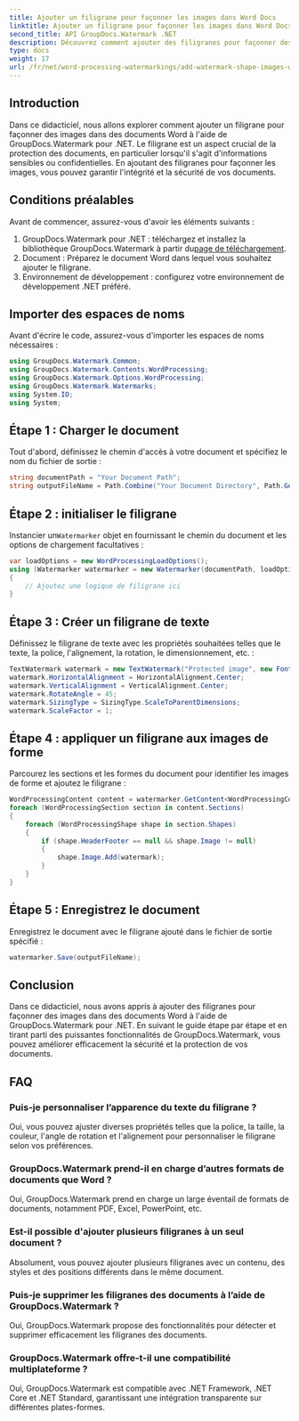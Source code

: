 ```yaml
---
title: Ajouter un filigrane pour façonner les images dans Word Docs
linktitle: Ajouter un filigrane pour façonner les images dans Word Docs
second_title: API GroupDocs.Watermark .NET
description: Découvrez comment ajouter des filigranes pour façonner des images dans des documents Word à l'aide de GroupDocs.Watermark pour .NET. Améliorez la sécurité des documents avec ce didacticiel.
type: docs
weight: 17
url: /fr/net/word-processing-watermarkings/add-watermark-shape-images-word-docs/
---
```

## Introduction
Dans ce didacticiel, nous allons explorer comment ajouter un filigrane pour façonner des images dans des documents Word à l'aide de GroupDocs.Watermark pour .NET. Le filigrane est un aspect crucial de la protection des documents, en particulier lorsqu'il s'agit d'informations sensibles ou confidentielles. En ajoutant des filigranes pour façonner les images, vous pouvez garantir l'intégrité et la sécurité de vos documents.
## Conditions préalables
Avant de commencer, assurez-vous d'avoir les éléments suivants :
1.  GroupDocs.Watermark pour .NET : téléchargez et installez la bibliothèque GroupDocs.Watermark à partir du[page de téléchargement](https://releases.groupdocs.com/Watermark/net/).
2. Document : Préparez le document Word dans lequel vous souhaitez ajouter le filigrane.
3. Environnement de développement : configurez votre environnement de développement .NET préféré.
## Importer des espaces de noms
Avant d'écrire le code, assurez-vous d'importer les espaces de noms nécessaires :
```csharp
using GroupDocs.Watermark.Common;
using GroupDocs.Watermark.Contents.WordProcessing;
using GroupDocs.Watermark.Options.WordProcessing;
using GroupDocs.Watermark.Watermarks;
using System.IO;
using System;
```
## Étape 1 : Charger le document
Tout d'abord, définissez le chemin d'accès à votre document et spécifiez le nom du fichier de sortie :
```csharp
string documentPath = "Your Document Path";
string outputFileName = Path.Combine("Your Document Directory", Path.GetFileName(documentPath));
```
## Étape 2 : initialiser le filigrane
 Instancier un`Watermarker` objet en fournissant le chemin du document et les options de chargement facultatives :
```csharp
var loadOptions = new WordProcessingLoadOptions();
using (Watermarker watermarker = new Watermarker(documentPath, loadOptions))
{
    // Ajoutez une logique de filigrane ici
}
```
## Étape 3 : Créer un filigrane de texte
Définissez le filigrane de texte avec les propriétés souhaitées telles que le texte, la police, l'alignement, la rotation, le dimensionnement, etc. :
```csharp
TextWatermark watermark = new TextWatermark("Protected image", new Font("Arial", 8));
watermark.HorizontalAlignment = HorizontalAlignment.Center;
watermark.VerticalAlignment = VerticalAlignment.Center;
watermark.RotateAngle = 45;
watermark.SizingType = SizingType.ScaleToParentDimensions;
watermark.ScaleFactor = 1;
```
## Étape 4 : appliquer un filigrane aux images de forme
Parcourez les sections et les formes du document pour identifier les images de forme et ajoutez le filigrane :
```csharp
WordProcessingContent content = watermarker.GetContent<WordProcessingContent>();
foreach (WordProcessingSection section in content.Sections)
{
    foreach (WordProcessingShape shape in section.Shapes)
    {
        if (shape.HeaderFooter == null && shape.Image != null)
        {
            shape.Image.Add(watermark);
        }
    }
}
```
## Étape 5 : Enregistrez le document
Enregistrez le document avec le filigrane ajouté dans le fichier de sortie spécifié :
```csharp
watermarker.Save(outputFileName);
```

## Conclusion
Dans ce didacticiel, nous avons appris à ajouter des filigranes pour façonner des images dans des documents Word à l'aide de GroupDocs.Watermark pour .NET. En suivant le guide étape par étape et en tirant parti des puissantes fonctionnalités de GroupDocs.Watermark, vous pouvez améliorer efficacement la sécurité et la protection de vos documents.
## FAQ
### Puis-je personnaliser l’apparence du texte du filigrane ?
Oui, vous pouvez ajuster diverses propriétés telles que la police, la taille, la couleur, l'angle de rotation et l'alignement pour personnaliser le filigrane selon vos préférences.
### GroupDocs.Watermark prend-il en charge d’autres formats de documents que Word ?
Oui, GroupDocs.Watermark prend en charge un large éventail de formats de documents, notamment PDF, Excel, PowerPoint, etc.
### Est-il possible d'ajouter plusieurs filigranes à un seul document ?
Absolument, vous pouvez ajouter plusieurs filigranes avec un contenu, des styles et des positions différents dans le même document.
### Puis-je supprimer les filigranes des documents à l’aide de GroupDocs.Watermark ?
Oui, GroupDocs.Watermark propose des fonctionnalités pour détecter et supprimer efficacement les filigranes des documents.
### GroupDocs.Watermark offre-t-il une compatibilité multiplateforme ?
Oui, GroupDocs.Watermark est compatible avec .NET Framework, .NET Core et .NET Standard, garantissant une intégration transparente sur différentes plates-formes.